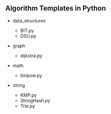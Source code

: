 ## Algorithm Templates in Python

- data_structures
    - BIT.py
    - DSU.py

- graph
    - dijkstra.py

- math
    - binpow.py

- string
    - KMP.py
    - StringHash.py
    - Trie.py

